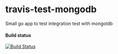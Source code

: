 # travis-test-mongodb
Small go app to test integration test with mongoldb

#### Build status
[![Build Status](https://travis-ci.org/tomaszheflik/travis-test-mongodb.svg?branch=master)](https://travis-ci.org/tomaszheflik/travis-test-mongodb)